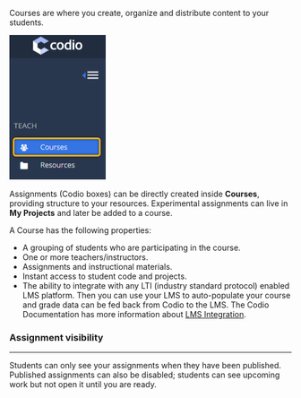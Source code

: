 Courses are where you create, organize and distribute content to your students.

![Select 'Courses' tab from the Codio dashboard.](.guides/img/coursesdashboard.png)

Assignments (Codio boxes) can be directly created inside **Courses**, providing structure to your resources. Experimental assignments can live in **My Projects** and later be added to a course. 

A Course has the following properties:

- A grouping of students who are participating in the course.
- One or more teachers/instructors.
- Assignments and instructional materials.
- Instant access to student code and projects.
- The ability to integrate with any LTI (industry standard protocol) enabled LMS platform. Then you can use your LMS to auto-populate your course and grade data can be fed back from Codio to the LMS. The Codio Documentation has more information about [LMS Integration](https://docs.codio.com/instructors/admin/integration/intro.html#integrate-lms).

### Assignment visibility
---
Students can only see your assignments when they have been published. Published assignments can also be disabled; students can see upcoming work but not open it until you are ready.

